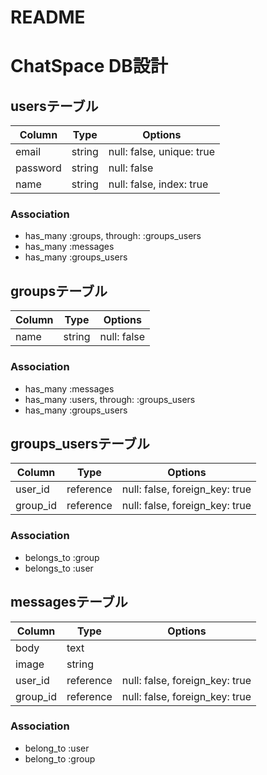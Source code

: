 # README

# ChatSpace DB設計
## usersテーブル
|Column|Type|Options|
|------|----|-------|
|email|string|null: false, unique: true|
|password|string|null: false|
|name|string|null: false, index: true|
### Association
- has_many :groups, through:  :groups_users
- has_many :messages
- has_many :groups_users

## groupsテーブル
|Column|Type|Options|
|------|----|-------|
|name|string|null: false|
### Association
- has_many :messages
- has_many  :users,  through:  :groups_users
- has_many :groups_users

## groups_usersテーブル
|Column|Type|Options|
|------|----|-------|
|user_id|reference|null: false, foreign_key: true|
|group_id|reference|null: false, foreign_key: true|
### Association
- belongs_to :group
- belongs_to :user

## messagesテーブル
|Column|Type|Options|
|------|----|-------|
|body|text||
|image|string||
|user_id|reference|null: false, foreign_key: true|
|group_id|reference|null: false, foreign_key: true|
### Association
- belong_to :user
- belong_to :group